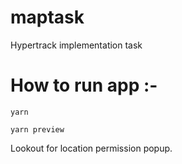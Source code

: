 # maptask
Hypertrack implementation task

# How to run app :-
```yarn```

```yarn preview```

Lookout for location permission popup.
